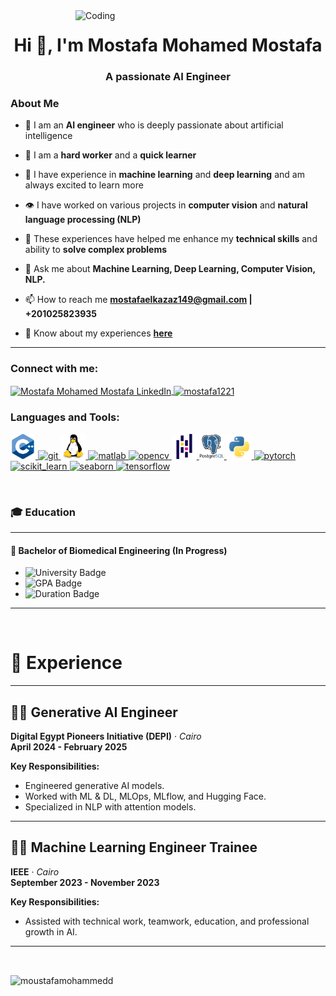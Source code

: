 <img align="right" alt="Coding" width="400" src="https://i.pinimg.com/originals/ee/ed/e2/eeede229147eb053fe863ef1cc7faf0b.gif" />


<h1 align="center">Hi 👋, I'm Mostafa Mohamed Mostafa</h1>
<h3 align="center">A passionate AI Engineer</h3>

<h3 align="left">About Me</h3>

- 🔭 I am an **AI engineer** who is deeply passionate about artificial intelligence
- 💪 I am a **hard worker** and a **quick learner**
- 🤖 I have experience in **machine learning** and **deep learning** and am always excited to learn more
- 👁️ I have worked on various projects in **computer vision** and **natural language processing (NLP)**
- 🚀 These experiences have helped me enhance my **technical skills** and ability to **solve complex problems**
      
- 💬 Ask me about **Machine Learning, Deep Learning, Computer Vision, NLP.**

- 📫 How to reach me **mostafaelkazaz149@gmail.com | +201025823935**

- 📄 Know about my experiences [**here**](https://drive.google.com/file/d/1-hbr8M3JtaDVw1LtmAMn2zERtVAv3mC7/view?usp=sharing)
---
<h3 align="left">Connect with me:</h3>
<p align="left">
<a href="https://www.linkedin.com/in/mostafa-mohamed-mostafa"  target="_blank" rel="noopener noreferrer">
  <img align="center" 
       src="https://raw.githubusercontent.com/rahuldkjain/github-profile-readme-generator/master/src/images/icons/Social/linked-in-alt.svg"  
       alt="Mostafa Mohamed Mostafa LinkedIn" 
       height="30" 
       width="40" />
</a>
<a href="https://kaggle.com/mostafa1221" target="blank"><img align="center" src="https://raw.githubusercontent.com/rahuldkjain/github-profile-readme-generator/master/src/images/icons/Social/kaggle.svg" alt="mostafa1221" height="30" width="40" /></a>
</p>

<h3 align="left">Languages and Tools:</h3>
<p align="left"> <a href="https://www.w3schools.com/cpp/" target="_blank" rel="noreferrer"> <img src="https://raw.githubusercontent.com/devicons/devicon/master/icons/cplusplus/cplusplus-original.svg" alt="cplusplus" width="40" height="40"/> </a> <a href="https://git-scm.com/" target="_blank" rel="noreferrer"> <img src="https://www.vectorlogo.zone/logos/git-scm/git-scm-icon.svg" alt="git" width="40" height="40"/> </a> <a href="https://www.linux.org/" target="_blank" rel="noreferrer"> <img src="https://raw.githubusercontent.com/devicons/devicon/master/icons/linux/linux-original.svg" alt="linux" width="40" height="40"/> </a> <a href="https://www.mathworks.com/" target="_blank" rel="noreferrer"> <img src="https://upload.wikimedia.org/wikipedia/commons/2/21/Matlab_Logo.png" alt="matlab" width="40" height="40"/> </a> <a href="https://opencv.org/" target="_blank" rel="noreferrer"> <img src="https://www.vectorlogo.zone/logos/opencv/opencv-icon.svg" alt="opencv" width="40" height="40"/> </a> <a href="https://pandas.pydata.org/" target="_blank" rel="noreferrer"> <img src="https://raw.githubusercontent.com/devicons/devicon/2ae2a900d2f041da66e950e4d48052658d850630/icons/pandas/pandas-original.svg" alt="pandas" width="40" height="40"/> </a> <a href="https://www.postgresql.org" target="_blank" rel="noreferrer"> <img src="https://raw.githubusercontent.com/devicons/devicon/master/icons/postgresql/postgresql-original-wordmark.svg" alt="postgresql" width="40" height="40"/> </a> <a href="https://www.python.org" target="_blank" rel="noreferrer"> <img src="https://raw.githubusercontent.com/devicons/devicon/master/icons/python/python-original.svg" alt="python" width="40" height="40"/> </a> <a href="https://pytorch.org/" target="_blank" rel="noreferrer"> <img src="https://www.vectorlogo.zone/logos/pytorch/pytorch-icon.svg" alt="pytorch" width="40" height="40"/> </a> <a href="https://scikit-learn.org/" target="_blank" rel="noreferrer"> <img src="https://upload.wikimedia.org/wikipedia/commons/0/05/Scikit_learn_logo_small.svg" alt="scikit_learn" width="40" height="40"/> </a> <a href="https://seaborn.pydata.org/" target="_blank" rel="noreferrer"> <img src="https://seaborn.pydata.org/_images/logo-mark-lightbg.svg" alt="seaborn" width="40" height="40"/> </a> <a href="https://www.tensorflow.org" target="_blank" rel="noreferrer"> <img src="https://www.vectorlogo.zone/logos/tensorflow/tensorflow-icon.svg" alt="tensorflow" width="40" height="40"/> </a> </p>
<br>

### 🎓 Education

---

#### 🏫 **Bachelor of Biomedical Engineering (In Progress)**

- ![University Badge](https://img.shields.io/badge/Helwan_University-0055A4?style=flat&logo=university&logoColor=white)
- ![GPA Badge](https://img.shields.io/badge/GPA-91%25-brightgreen)
- ![Duration Badge](https://img.shields.io/badge/Duration-2020%20–%202025-yellow)

---

<br>

# 💼 Experience

---

## 🧑‍💻 Generative AI Engineer  
**Digital Egypt Pioneers Initiative (DEPI)** · *Cairo*  
**April 2024 - February 2025**

**Key Responsibilities:**
- Engineered generative AI models.
- Worked with ML & DL, MLOps, MLflow, and Hugging Face.
- Specialized in NLP with attention models.

---

## 🧑‍💻 Machine Learning Engineer Trainee  
**IEEE** · *Cairo*  
**September 2023 - November 2023**

**Key Responsibilities:**
- Assisted with technical work, teamwork, education, and professional growth in AI.

---

<br>

<p><img align="center" src="https://github-readme-stats.vercel.app/api/top-langs?username=moustafamohammedd&show_icons=true&locale=en&layout=compact" alt="moustafamohammedd" /></p>
